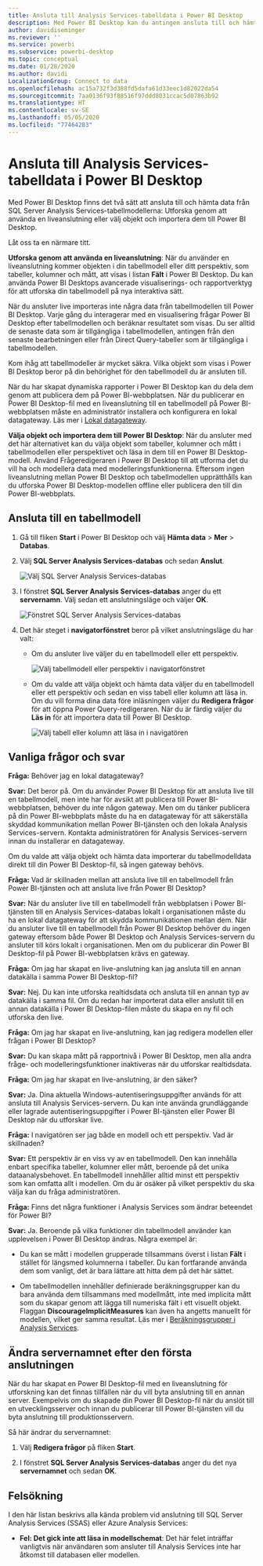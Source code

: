 ```yaml
---
title: Ansluta till Analysis Services-tabelldata i Power BI Desktop
description: Med Power BI Desktop kan du antingen ansluta till och hämta data från dina SQL Server Analysis Services-tabellmodeller via en liveanslutning eller genom att välja objekt att importera till Power BI Desktop.
author: davidiseminger
ms.reviewer: ''
ms.service: powerbi
ms.subservice: powerbi-desktop
ms.topic: conceptual
ms.date: 01/28/2020
ms.author: davidi
LocalizationGroup: Connect to data
ms.openlocfilehash: ac15a732f3d388fd5dafa61d33eec1d82022da54
ms.sourcegitcommit: 7aa0136f93f88516f97ddd8031ccac5d07863b92
ms.translationtype: HT
ms.contentlocale: sv-SE
ms.lasthandoff: 05/05/2020
ms.locfileid: "77464283"
---
```

# <a name="connect-to-analysis-services-tabular-data-in-power-bi-desktop"></a>Ansluta till Analysis Services-tabelldata i Power BI Desktop
Med Power BI Desktop finns det två sätt att ansluta till och hämta data från SQL Server Analysis Services-tabellmodellerna: Utforska genom att använda en liveanslutning eller välj objekt och importera dem till Power BI Desktop.

Låt oss ta en närmare titt.

**Utforska genom att använda en liveanslutning**: När du använder en liveanslutning kommer objekten i din tabellmodell eller ditt perspektiv, som tabeller, kolumner och mått, att visas i listan **Fält** i Power BI Desktop. Du kan använda Power BI Desktops avancerade visualiserings- och rapportverktyg för att utforska din tabellmodell på nya interaktiva sätt.

När du ansluter live importeras inte några data från tabellmodellen till Power BI Desktop. Varje gång du interagerar med en visualisering frågar Power BI Desktop efter tabellmodellen och beräknar resultatet som visas. Du ser alltid de senaste data som är tillgängliga i tabellmodellen, antingen från den senaste bearbetningen eller från Direct Query-tabeller som är tillgängliga i tabellmodellen. 

Kom ihåg att tabellmodeller är mycket säkra. Vilka objekt som visas i Power BI Desktop beror på din behörighet för den tabellmodell du är ansluten till.

När du har skapat dynamiska rapporter i Power BI Desktop kan du dela dem genom att publicera dem på Power BI-webbplatsen. När du publicerar en Power BI Desktop-fil med en liveanslutning till en tabellmodell på Power BI-webbplatsen måste en administratör installera och konfigurera en lokal datagateway. Läs mer i [Lokal datagateway](service-gateway-onprem.md).

**Välja objekt och importera dem till Power BI Desktop**: När du ansluter med det här alternativet kan du välja objekt som tabeller, kolumner och mått i tabellmodellen eller perspektivet och läsa in dem till en Power BI Desktop-modell. Använd Frågeredigeraren i Power BI Desktop till att utforma det du vill ha och modellera data med modelleringsfunktionerna. Eftersom ingen liveanslutning mellan Power BI Desktop och tabellmodellen upprätthålls kan du utforska Power BI Desktop-modellen offline eller publicera den till din Power BI-webbplats.

## <a name="to-connect-to-a-tabular-model"></a>Ansluta till en tabellmodell
1. Gå till fliken **Start** i Power BI Desktop och välj **Hämta data** > **Mer** > **Databas**.
   
1. Välj **SQL Server Analysis Services-databas** och sedan **Anslut**.
   
   ![Välj SQL Server Analysis Services-databas](media/desktop-analysis-services-tabular-data/pbid_sqlas_getdata_as.png)
3. I fönstret **SQL Server Analysis Services-databas** anger du ett **servernamn**. Välj sedan ett anslutningsläge och väljer **OK**.
   
   ![Fönstret SQL Server Analysis Services-databas](media/desktop-analysis-services-tabular-data/pbid_sqlas_getdata_as_server.png)
4. Det här steget i **navigatorfönstret** beror på vilket anslutningsläge du har valt:

   - Om du ansluter live väljer du en tabellmodell eller ett perspektiv.
  
      ![Välj tabellmodell eller perspektiv i navigatorfönstret](media/desktop-analysis-services-tabular-data/pbid_sqlas_getdata_as_live.png)
   - Om du valde att välja objekt och hämta data väljer du en tabellmodell eller ett perspektiv och sedan en viss tabell eller kolumn att läsa in. Om du vill forma dina data före inläsningen väljer du **Redigera frågor** för att öppna Power Query-redigeraren. När du är färdig väljer du **Läs in** för att importera data till Power BI Desktop.

      ![Välj tabell eller kolumn att läsa in i navigatören](media/desktop-analysis-services-tabular-data/pbid_sqlas_getdata_as_select.png)

## <a name="frequently-asked-questions"></a>Vanliga frågor och svar
**Fråga:** Behöver jag en lokal datagateway?

**Svar:** Det beror på. Om du använder Power BI Desktop för att ansluta live till en tabellmodell, men inte har för avsikt att publicera till Power BI-webbplatsen, behöver du inte någon gateway. Men om du tänker publicera på din Power BI-webbplats måste du ha en datagateway för att säkerställa skyddad kommunikation mellan Power BI-tjänsten och den lokala Analysis Services-servern. Kontakta administratören för Analysis Services-servern innan du installerar en datagateway.

Om du valde att välja objekt och hämta data importerar du tabellmodelldata direkt till din Power BI Desktop-fil, så ingen gateway behövs.

**Fråga:** Vad är skillnaden mellan att ansluta live till en tabellmodell från Power BI-tjänsten och att ansluta live från Power BI Desktop?

**Svar:** När du ansluter live till en tabellmodell från webbplatsen i Power BI-tjänsten till en Analysis Services-databas lokalt i organisationen måste du ha en lokal datagateway för att skydda kommunikationen mellan dem. När du ansluter live till en tabellmodell från Power BI Desktop behöver du ingen gateway eftersom både Power BI Desktop och Analysis Services-servern du ansluter till körs lokalt i organisationen. Men om du publicerar din Power BI Desktop-fil på Power BI-webbplatsen krävs en gateway.

**Fråga:** Om jag har skapat en live-anslutning kan jag ansluta till en annan datakälla i samma Power BI Desktop-fil?

**Svar:** Nej. Du kan inte utforska realtidsdata och ansluta till en annan typ av datakälla i samma fil. Om du redan har importerat data eller anslutit till en annan datakälla i Power BI Desktop-filen måste du skapa en ny fil och utforska den live.

**Fråga:** Om jag har skapat en live-anslutning, kan jag redigera modellen eller frågan i Power BI Desktop?

**Svar:** Du kan skapa mått på rapportnivå i Power BI Desktop, men alla andra fråge- och modelleringsfunktioner inaktiveras när du utforskar realtidsdata.

**Fråga:** Om jag har skapat en live-anslutning, är den säker?

**Svar:** Ja. Dina aktuella Windows-autentiseringsuppgifter används för att ansluta till Analysis Services-servern. Du kan inte använda grundläggande eller lagrade autentiseringsuppgifter i Power BI-tjänsten eller Power BI Desktop när du utforskar live.

**Fråga:** I navigatören ser jag både en modell och ett perspektiv. Vad är skillnaden?

**Svar:** Ett perspektiv är en viss vy av en tabellmodell. Den kan innehålla enbart specifika tabeller, kolumner eller mått, beroende på det unika dataanalysbehovet. En tabellmodell innehåller alltid minst ett perspektiv som kan omfatta allt i modellen. Om du är osäker på vilket perspektiv du ska välja kan du fråga administratören.

**Fråga:** Finns det några funktioner i Analysis Services som ändrar beteendet för Power BI?

**Svar:** Ja. Beroende på vilka funktioner din tabellmodell använder kan upplevelsen i Power BI Desktop ändras. Några exempel är:
* Du kan se mått i modellen grupperade tillsammans överst i listan **Fält** i stället för längsmed kolumnerna i tabeller. Du kan fortfarande använda dem som vanligt, det är bara lättare att hitta dem på det här sättet.

* Om tabellmodellen innehåller definierade beräkningsgrupper kan du bara använda dem tillsammans med modellmått, inte med implicita mått som du skapar genom att lägga till numeriska fält i ett visuellt objekt. Flaggan **DiscourageImplicitMeasures** kan även ha angetts manuellt för modellen, vilket ger samma resultat. Läs mer i [Beräkningsgrupper i Analysis Services](https://docs.microsoft.com/analysis-services/tabular-models/calculation-groups#benefits).

## <a name="to-change-the-server-name-after-initial-connection"></a>Ändra servernamnet efter den första anslutningen
När du har skapat en Power BI Desktop-fil med en liveanslutning för utforskning kan det finnas tillfällen när du vill byta anslutning till en annan server. Exempelvis om du skapade din Power BI Desktop-fil när du anslöt till en utvecklingsserver och innan du publicerar till Power BI-tjänsten vill du byta anslutning till produktionsservern.

Så här ändrar du servernamnet:

1. Välj **Redigera frågor** på fliken **Start**.

2. I fönstret **SQL Server Analysis Services-databas** anger du det nya **servernamnet** och sedan **OK**.

   
## <a name="troubleshooting"></a>Felsökning 
I den här listan beskrivs alla kända problem vid anslutning till SQL Server Analysis Services (SSAS) eller Azure Analysis Services: 

* **Fel: Det gick inte att läsa in modellschemat**: Det här felet inträffar vanligtvis när användaren som ansluter till Analysis Services inte har åtkomst till databasen eller modellen.

